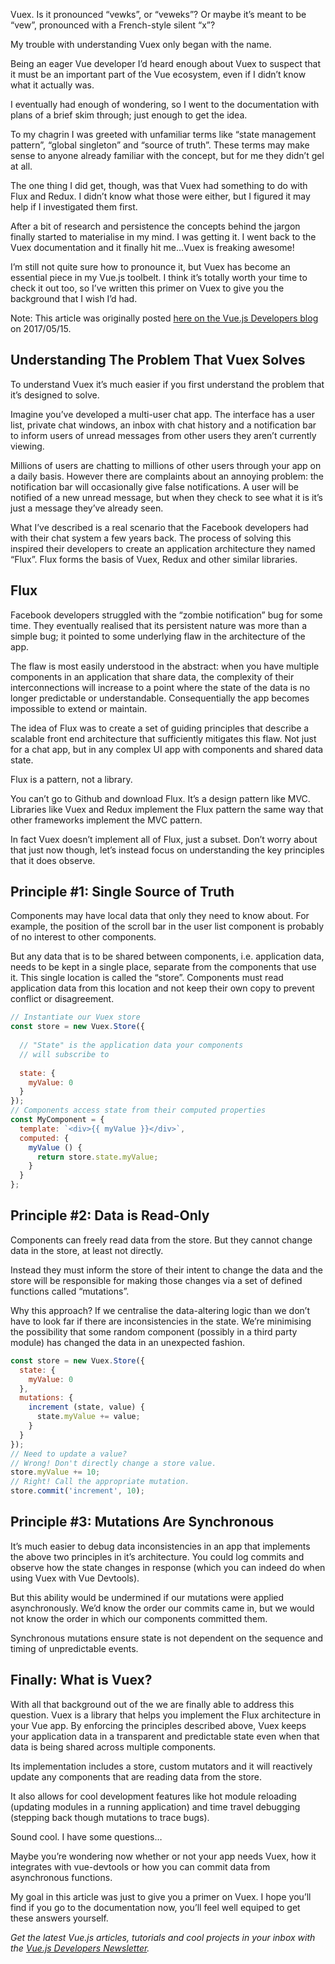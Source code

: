 Vuex. Is it pronounced “vewks”, or “veweks”? Or maybe it’s meant to be “vew”, pronounced with a French-style silent “x”?

My trouble with understanding Vuex only began with the name.

Being an eager Vue developer I’d heard enough about Vuex to suspect that it must be an important part of the Vue ecosystem, even if I didn’t know what it actually was.

I eventually had enough of wondering, so I went to the documentation with plans of a brief skim through; just enough to get the idea.

To my chagrin I was greeted with unfamiliar terms like “state management pattern”, “global singleton” and “source of truth”. These terms may make sense to anyone already familiar with the concept, but for me they didn’t gel at all.

The one thing I did get, though, was that Vuex had something to do with Flux and Redux. I didn’t know what those were either, but I figured it may help if I investigated them first.

After a bit of research and persistence the concepts behind the jargon finally started to materialise in my mind. I was getting it. I went back to the Vuex documentation and it finally hit me…Vuex is freaking awesome!

I’m still not quite sure how to pronounce it, but Vuex has become an essential piece in my Vue.js toolbelt. I think it’s totally worth your time to check it out too, so I’ve written this primer on Vuex to give you the background that I wish I’d had.

Note: This article was originally posted [here on the Vue.js Developers blog](http://vuejsdevelopers.com/2017/05/15/vue-js-what-is-vuex/?jsdojo_id=cjs_wfv) on 2017/05/15.

## Understanding The Problem That Vuex Solves

To understand Vuex it’s much easier if you first understand the problem that it’s designed to solve.

Imagine you’ve developed a multi-user chat app. The interface has a user list, private chat windows, an inbox with chat history and a notification bar to inform users of unread messages from other users they aren’t currently viewing.

Millions of users are chatting to millions of other users through your app on a daily basis. However there are complaints about an annoying problem: the notification bar will occasionally give false notifications. A user will be notified of a new unread message, but when they check to see what it is it’s just a message they’ve already seen.

What I’ve described is a real scenario that the Facebook developers had with their chat system a few years back. The process of solving this inspired their developers to create an application architecture they named “Flux”. Flux forms the basis of Vuex, Redux and other similar libraries.

## Flux

Facebook developers struggled with the “zombie notification” bug for some time. They eventually realised that its persistent nature was more than a simple bug; it pointed to some underlying flaw in the architecture of the app.

The flaw is most easily understood in the abstract: when you have multiple components in an application that share data, the complexity of their interconnections will increase to a point where the state of the data is no longer predictable or understandable. Consequentially the app becomes impossible to extend or maintain.

The idea of Flux was to create a set of guiding principles that describe a scalable front end architecture that sufficiently mitigates this flaw. Not just for a chat app, but in any complex UI app with components and shared data state.

Flux is a pattern, not a library.

You can’t go to Github and download Flux. It’s a design pattern like MVC. Libraries like Vuex and Redux implement the Flux pattern the same way that other frameworks implement the MVC pattern.

In fact Vuex doesn’t implement all of Flux, just a subset. Don’t worry about that just now though, let’s instead focus on understanding the key principles that it does observe.

## Principle #1: Single Source of Truth

Components may have local data that only they need to know about. For example, the position of the scroll bar in the user list component is probably of no interest to other components.

But any data that is to be shared between components, i.e. application data, needs to be kept in a single place, separate from the components that use it.
This single location is called the “store”. Components must read application data from this location and not keep their own copy to prevent conflict or disagreement.

```js
// Instantiate our Vuex store
const store = new Vuex.Store({
  
  // "State" is the application data your components
  // will subscribe to
  
  state: {     
    myValue: 0   
  }
});
// Components access state from their computed properties
const MyComponent = {   
  template: `<div>{{ myValue }}</div>`,
  computed: {
    myValue () {
      return store.state.myValue;
    }   
  } 
};
```

## Principle #2: Data is Read-Only

Components can freely read data from the store. But they cannot change data in the store, at least not directly.

Instead they must inform the store of their intent to change the data and the store will be responsible for making those changes via a set of defined functions called “mutations”.

Why this approach? If we centralise the data-altering logic than we don’t have to look far if there are inconsistencies in the state. We’re minimising the possibility that some random component (possibly in a third party module) has changed the data in an unexpected fashion.

```js
const store = new Vuex.Store({ 
  state: { 
    myValue: 0
  }, 
  mutations: { 
    increment (state, value) { 
      state.myValue += value;
    }
  } 
});
// Need to update a value?
// Wrong! Don't directly change a store value.
store.myValue += 10;
// Right! Call the appropriate mutation.
store.commit('increment', 10);
```

## Principle #3: Mutations Are Synchronous

It’s much easier to debug data inconsistencies in an app that implements the above two principles in it’s architecture. You could log commits and observe how the state changes in response (which you can indeed do when using Vuex with Vue Devtools).

But this ability would be undermined if our mutations were applied asynchronously. We’d know the order our commits came in, but we would not know the order in which our components committed them.

Synchronous mutations ensure state is not dependent on the sequence and timing of unpredictable events.

## Finally: What is Vuex?

With all that background out of the we are finally able to address this question.
Vuex is a library that helps you implement the Flux architecture in your Vue app. By enforcing the principles described above, Vuex keeps your application data in a transparent and predictable state even when that data is being shared across multiple components.

Its implementation includes a store, custom mutators and it will reactively update any components that are reading data from the store.

It also allows for cool development features like hot module reloading (updating modules in a running application) and time travel debugging (stepping back though mutations to trace bugs).

Sound cool. I have some questions…

Maybe you’re wondering now whether or not your app needs Vuex, how it integrates with vue-devtools or how you can commit data from asynchronous functions.

My goal in this article was just to give you a primer on Vuex. I hope you’ll find if you go to the documentation now, you’ll feel well equiped to get these answers yourself.

*Get the latest Vue.js articles, tutorials and cool projects in your inbox with the [Vue.js Developers Newsletter](http://vuejsdevelopers.com/newsletter/?jsdojo_id=cjs_wfv).*
